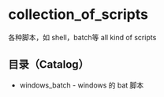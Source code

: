 # collection_of_scripts
各种脚本，如 shell，batch等
all kind of scripts

## 目录（Catalog）

- windows_batch - windows 的 bat 脚本
